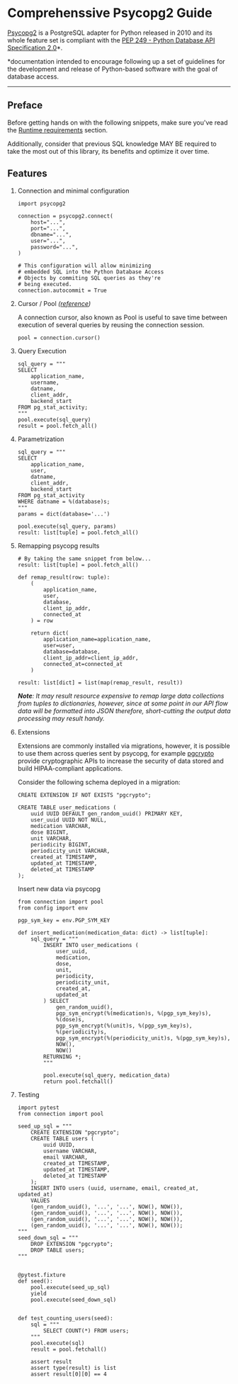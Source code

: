 # Comprehenssive Psycopg2 Guide

[Psycopg2](https://www.psycopg.org/docs/) is a PostgreSQL adapter for Python released in 2010
and its whole feature set is compliant with the [PEP 249 - Python Database API Specification
2.0](https://peps.python.org/pep-0249/)\*.

\*documentation intended to encourage following up a set of guidelines for the development and
release of Python-based software with the goal of database access.

---

## Preface

Before getting hands on with the following snippets, make sure you've read the [Runtime
requirements](https://www.psycopg.org/docs/install.html#runtime-requirements) section.

Additionally, consider that previous SQL knowledge MAY BE required to take the most out of this
library, its benefits and optimize it over time.

## Features

1.  Connection and minimal configuration

        import psycopg2

        connection = psycopg2.connect(
            host="...",
            port="...",
            dbname="...",
            user="...",
            password="...",
        )

        # This configuration will allow minimizing
        # embedded SQL into the Python Database Access
        # Objects by commiting SQL queries as they're
        # being executed.
        connection.autocommit = True

1.  Cursor / Pool _([reference](https://www.psycopg.org/docs/cursor.html#cursor.executemany))_

    A connection cursor, also known as Pool is useful to save time between execution of several
    queries by reusing the connection session.

        pool = connection.cursor()

1.  Query Execution

        sql_query = """
        SELECT
            application_name,
            username,
            datname,
            client_addr,
            backend_start
        FROM pg_stat_activity;
        """
        pool.execute(sql_query)
        result = pool.fetch_all()

1.  Parametrization

        sql_query = """
        SELECT
            application_name,
            user,
            datname,
            client_addr,
            backend_start
        FROM pg_stat_activity
        WHERE datname = %(database)s;
        """
        params = dict(database='...')

        pool.execute(sql_query, params)
        result: list[tuple] = pool.fetch_all()

1.  Remapping psycopg results

        # By taking the same snippet from below...
        result: list[tuple] = pool.fetch_all()

        def remap_result(row: tuple):
            (
                application_name,
                user,
                database,
                client_ip_addr,
                connected_at
            ) = row

            return dict(
                application_name=application_name,
                user=user,
                database=database,
                client_ip_addr=client_ip_addr,
                connected_at=connected_at
            )

        result: list[dict] = list(map(remap_result, result))

    _**Note**: It may result resource expensive to remap large data collections from tuples to
    dictionaries, however, since at some point in our API flow data will be formatted into JSON
    therefore, short-cutting the output data processing may result handy._

1.  Extensions

    Extensions are commonly installed via migrations, however, it is possible to use them
    across queries sent by psycopg, for example [pgcrypto](https://www.postgresql.org/docs/current/pgcrypto.html) provide cryptographic APIs to increase the security of data stored and build HIPAA-compliant
    applications.

    Consider the following schema deployed in a migration:

        CREATE EXTENSION IF NOT EXISTS "pgcrypto";

        CREATE TABLE user_medications (
            uuid UUID DEFAULT gen_random_uuid() PRIMARY KEY,
            user_uuid UUID NOT NULL,
            medication VARCHAR,
            dose BIGINT,
            unit VARCHAR,
            periodicity BIGINT,
            periodicity_unit VARCHAR,
            created_at TIMESTAMP,
            updated_at TIMESTAMP,
            deleted_at TIMESTAMP
        );

    Insert new data via psycopg

        from connection import pool
        from config import env

        pgp_sym_key = env.PGP_SYM_KEY

        def insert_medication(medication_data: dict) -> list[tuple]:
            sql_query = """
                INSERT INTO user_medications (
                    user_uuid,
                    medication,
                    dose,
                    unit,
                    periodicity,
                    periodicity_unit,
                    created_at,
                    updated_at
                ) SELECT
                    gen_random_uuid(),
                    pgp_sym_encrypt(%(medication)s, %(pgp_sym_key)s),
                    %(dose)s,
                    pgp_sym_encrypt(%(unit)s, %(pgp_sym_key)s),
                    %(periodicity)s,
                    pgp_sym_encrypt(%(periodicity_unit)s, %(pgp_sym_key)s),
                    NOW(),
                    NOW()
                RETURNING *;
                """

                pool.execute(sql_query, medication_data)
                return pool.fetchall()

1.  Testing

        import pytest
        from connection import pool

        seed_up_sql = """
            CREATE EXTENSION "pgcrypto";
            CREATE TABLE users (
                uuid UUID,
                username VARCHAR,
                email VARCHAR,
                created_at TIMESTAMP,
                updated_at TIMESTAMP,
                deleted_at TIMESTAMP
            );
            INSERT INTO users (uuid, username, email, created_at, updated_at)
            VALUES
            (gen_random_uuid(), '...', '...', NOW(), NOW()),
            (gen_random_uuid(), '...', '...', NOW(), NOW()),
            (gen_random_uuid(), '...', '...', NOW(), NOW()),
            (gen_random_uuid(), '...', '...', NOW(), NOW());
        """
        seed_down_sql = """
            DROP EXTENSION "pgcrypto";
            DROP TABLE users;
        """


        @pytest.fixture
        def seed():
            pool.execute(seed_up_sql)
            yield
            pool.execute(seed_down_sql)


        def test_counting_users(seed):
            sql = """
                SELECT COUNT(*) FROM users;
            """
            pool.execute(sql)
            result = pool.fetchall()

            assert result
            assert type(result) is list
            assert result[0][0] == 4
